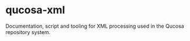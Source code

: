 # qucosa-xml
Documentation, script and tooling for XML processing used in the Qucosa repository system.
